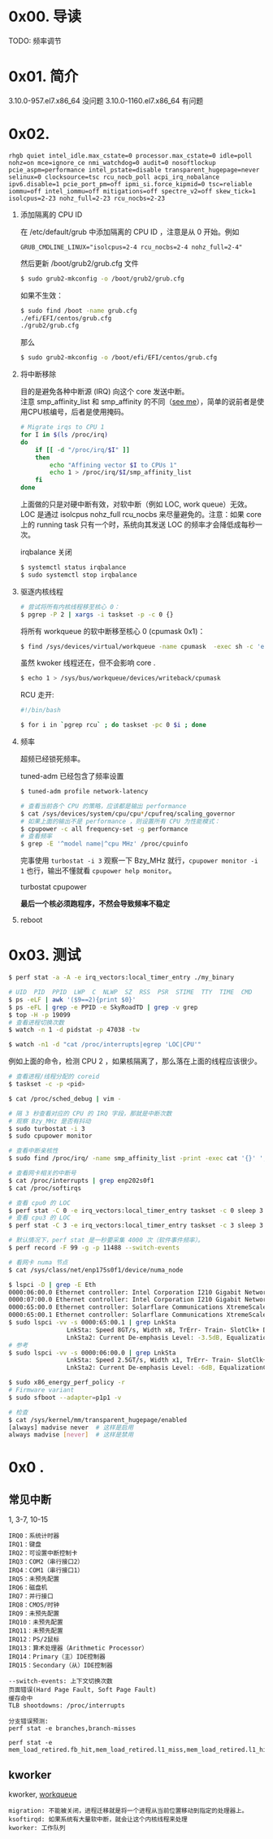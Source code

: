 # 0x00. 导读

TODO: 频率调节

# 0x01. 简介

3.10.0-957.el7.x86_64 没问题
3.10.0-1160.el7.x86_64 有问题

# 0x02. 

```
rhgb quiet intel_idle.max_cstate=0 processor.max_cstate=0 idle=poll nohz=on mce=ignore_ce nmi_watchdog=0 audit=0 nosoftlockup pcie_aspm=performance intel_pstate=disable transparent_hugepage=never selinux=0 clocksource=tsc rcu_nocb_poll acpi_irq_nobalance ipv6.disable=1 pcie_port_pm=off ipmi_si.force_kipmid=0 tsc=reliable iommu=off intel_iommu=off mitigations=off spectre_v2=off skew_tick=1 isolcpus=2-23 nohz_full=2-23 rcu_nocbs=2-23
```

1. 添加隔离的 CPU ID

    在 /etc/default/grub 中添加隔离的 CPU ID ，注意是从 0 开始。例如 
    ```
    GRUB_CMDLINE_LINUX="isolcpus=2-4 rcu_nocbs=2-4 nohz_full=2-4"
    ```
    然后更新 /boot/grub2/grub.cfg 文件
    ```bash
    $ sudo grub2-mkconfig -o /boot/grub2/grub.cfg
    ```

    如果不生效：
    ```bash
    $ sudo find /boot -name grub.cfg
    ./efi/EFI/centos/grub.cfg
    ./grub2/grub.cfg
    ```
    那么
    ```bash
    $ sudo grub2-mkconfig -o /boot/efi/EFI/centos/grub.cfg
    ```

2. 将中断移除

    目的是避免各种中断源 (IRQ) 向这个 core 发送中断。  
    注意 smp_affinity_list 和 smp_affinity 的不同（[see me](/data/work_note/linux/interrupt/02.md)），简单的说前者是使用CPU核编号，后者是使用掩码。
    ```bash
    # Migrate irqs to CPU 1
    for I in $(ls /proc/irq)
    do    
        if [[ -d "/proc/irq/$I" ]]    
        then        
            echo "Affining vector $I to CPUs 1"
            echo 1 > /proc/irq/$I/smp_affinity_list
        fi
    done
    ```
    上面做的只是对硬中断有效，对软中断（例如 LOC, work queue）无效。LOC 是通过 isolcpus nohz_full rcu_nocbs 来尽量避免的。注意：如果 core 上的 running task 只有一个时，系统向其发送 LOC 的频率才会降低成每秒一次。

    irqbalance 关闭
    ```bash
    $ systemctl status irqbalance
    $ sudo systemctl stop irqbalance
    ```

3. 驱逐内核线程

    ```bash
    # 尝试将所有内核线程移至核心 0：
    $ pgrep -P 2 | xargs -i taskset -p -c 0 {}
    ```
    将所有 workqueue 的软中断移至核心 0 (cpumask 0x1)：
    ```bash
    $ find /sys/devices/virtual/workqueue -name cpumask  -exec sh -c 'echo 1 > {}' ';'
    ```
    虽然 kwoker 线程还在，但不会影响 core .

    ```bash
    $ echo 1 > /sys/bus/workqueue/devices/writeback/cpumask
    ```

    RCU 走开:
    ```bash
    #!/bin/bash
    
    $ for i in `pgrep rcu` ; do taskset -pc 0 $i ; done
    ```

4. 频率

    超频已经锁死频率。

    tuned-adm 已经包含了频率设置
    ```bash
    $ tuned-adm profile network-latency
    ```

    ```bash
    # 查看当前各个 CPU 的策略，应该都是输出 performance 
    $ cat /sys/devices/system/cpu/cpu*/cpufreq/scaling_governor 
    # 如果上面的输出不是 performance ，则设置所有 CPU 为性能模式：  
    $ cpupower -c all frequency-set -g performance
    # 查看频率
    $ grep -E '^model name|^cpu MHz' /proc/cpuinfo
    ```

    完事使用 `turbostat -i 3` 观察一下 Bzy_MHz 就行，`cpupower monitor -i 1` 也行，输出不懂就看 `cpupower help monitor`。

    turbostat cpupower

    **最后一个核必须跑程序，不然会导致频率不稳定**

10. reboot

# 0x03. 测试

```bash
$ perf stat -a -A -e irq_vectors:local_timer_entry ./my_binary
```

```bash
# UID  PID  PPID  LWP  C  NLWP  SZ  RSS  PSR  STIME  TTY  TIME  CMD
$ ps -eLF | awk '($9==2){print $0}'
$ ps -eFL | grep -e PPID -e SkyRoadTD | grep -v grep
$ top -H -p 19099
# 查看进程切换次数
$ watch -n 1 -d pidstat -p 47038 -tw

$ watch -n1 -d "cat /proc/interrupts|egrep 'LOC|CPU'"
```
例如上面的命令，检测 CPU 2 ，如果核隔离了，那么落在上面的线程应该很少。

```bash
# 查看进程/线程分配的 coreid
$ taskset -c -p <pid>
```

```bash
$ cat /proc/sched_debug | vim -
```

```bash
# 隔 3 秒查看对应的 CPU 的 IRQ 字段，那就是中断次数
# 观察 Bzy_MHz 是否有抖动
$ sudo turbostat -i 3
$ sudo cpupower monitor

# 查看中断亲核性
$ sudo find /proc/irq/ -name smp_affinity_list -print -exec cat '{}' ';'

# 查看网卡相关的中断号
$ cat /proc/interrupts | grep enp202s0f1
$ cat /proc/softirqs

# 查看 cpu0 的 LOC
$ perf stat -C 0 -e irq_vectors:local_timer_entry taskset -c 0 sleep 3
# 查看 cpu3 的 LOC
$ perf stat -C 3 -e irq_vectors:local_timer_entry taskset -c 3 sleep 3
```

```bash
# 默认情况下，perf stat 是一秒要采集 4000 次（软件事件频率）。
$ perf record -F 99 -g -p 11488 --switch-events

# 看网卡 numa 节点
$ cat /sys/class/net/enp175s0f1/device/numa_node

$ lspci -D | grep -E Eth
0000:06:00.0 Ethernet controller: Intel Corporation I210 Gigabit Network Connection (rev 03)
0000:07:00.0 Ethernet controller: Intel Corporation I210 Gigabit Network Connection (rev 03)
0000:65:00.0 Ethernet controller: Solarflare Communications XtremeScale SFC9250 10/25/40/50/100G Ethernet Controller (rev 01)
0000:65:00.1 Ethernet controller: Solarflare Communications XtremeScale SFC9250 10/25/40/50/100G Ethernet Controller (rev 01)
$ sudo lspci -vv -s 0000:65:00.1 | grep LnkSta
                LnkSta: Speed 8GT/s, Width x8, TrErr- Train- SlotClk+ DLActive- BWMgmt- ABWMgmt-
                LnkSta2: Current De-emphasis Level: -3.5dB, EqualizationComplete-, EqualizationPhase1-
# 参考
$ sudo lspci -vv -s 0000:06:00.0 | grep LnkSta
                LnkSta: Speed 2.5GT/s, Width x1, TrErr- Train- SlotClk+ DLActive- BWMgmt- ABWMgmt-
                LnkSta2: Current De-emphasis Level: -6dB, EqualizationComplete-, EqualizationPhase1-

$ sudo x86_energy_perf_policy -r
# Firmware variant
$ sudo sfboot --adapter=p1p1 -v
```

```bash
# 检查
$ cat /sys/kernel/mm/transparent_hugepage/enabled
[always] madvise never  # 这样是启用
always madvise [never]  # 这样是禁用
```

# 0x0 .

## 常见中断

1, 3-7, 10-15
```
IRQ0：系统计时器
IRQ1：键盘
IRQ2：可设置中断控制卡
IRQ3：COM2（串行接口2）
IRQ4：COM1（串行接口1）
IRQ5：未预先配置
IRQ6：磁盘机
IRQ7：并行接口
IRQ8：CMOS/时钟
IRQ9：未预先配置
IRQ10：未预先配置
IRQ11：未预先配置
IRQ12：PS/2鼠标
IRQ13：算术处理器（Arithmetic Processor）
IRQ14：Primary（主）IDE控制器
IRQ15：Secondary（从）IDE控制器
```

```
--switch-events: 上下文切换次数
页面错误(Hard Page Fault, Soft Page Fault)
缓存命中
TLB shootdowns: /proc/interrupts

分支错误预测:
perf stat -e branches,branch-misses

perf stat -e mem_load_retired.fb_hit,mem_load_retired.l1_miss,mem_load_retired.l1_hit,mem_inst_retired.all_loads
```

## kworker

kworker, [workqueue](../interrupt/workqueue.md)

```
migration: 不能被关闭，进程迁移就是将一个进程从当前位置移动到指定的处理器上。
ksoftirqd: 如果系统有大量软中断，就会让这个内核线程来处理
kworker: 工作队列
```